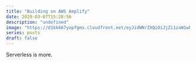 ```yaml
---
title: "Building on AWS Amplify"
date: 2020-03-07T15:28:56
description: "undefined"
image: "https://d1kk667yopfgms.cloudfront.net/eyJidWNrZXQiOiJjZi1zaW1wbGUtczMtb3JpZ2luLWNsb3VkZnJvbnRmb3JzMy0yNzMxMTY5MzM0ODkiLCJrZXkiOiJlZGU0MjUyNy1hYmMyLTRjYTEtOWE2Yy04NmFkMjAzYWE4ZjMifQ=="
series: posts
draft: false
---
```

Serverless is more.
